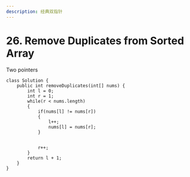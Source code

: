 ```yaml
---
description: 经典双指针
---
```


# 26. Remove Duplicates from Sorted Array

Two pointers

```
class Solution {
    public int removeDuplicates(int[] nums) {
        int l = 0;
        int r = 1;
        while(r < nums.length)
        {
            if(nums[l] != nums[r])
            {
                l++;
                nums[l] = nums[r];
            }

            
            r++;
        }
        return l + 1;
    }
}
```
